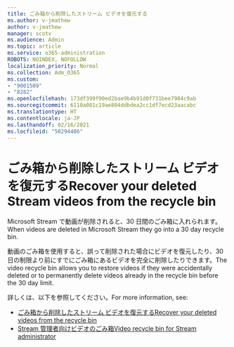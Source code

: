 ```yaml
---
title: ごみ箱から削除したストリーム ビデオを復元する
ms.author: v-jmathew
author: v-jmathew
manager: scotv
ms.audience: Admin
ms.topic: article
ms.service: o365-administration
ROBOTS: NOINDEX, NOFOLLOW
localization_priority: Normal
ms.collection: Adm_O365
ms.custom:
- "9001509"
- "8282"
ms.openlocfilehash: 173df399f90ed2bae9b4b91d0f731bee7984c9ab
ms.sourcegitcommit: 6110a081c19ae804ddbdea2cc1df7ecd23aacabc
ms.translationtype: HT
ms.contentlocale: ja-JP
ms.lasthandoff: 02/16/2021
ms.locfileid: "50294486"
---
```

# <a name="recover-your-deleted-stream-videos-from-the-recycle-bin"></a><span data-ttu-id="8d100-102">ごみ箱から削除したストリーム ビデオを復元する</span><span class="sxs-lookup"><span data-stu-id="8d100-102">Recover your deleted Stream videos from the recycle bin</span></span>

<span data-ttu-id="8d100-103">Microsoft Stream で動画が削除されると、30 日間のごみ箱に入れられます。</span><span class="sxs-lookup"><span data-stu-id="8d100-103">When videos are deleted in Microsoft Stream they go into a 30 day recycle bin.</span></span>

<span data-ttu-id="8d100-104">動画のごみ箱を使用すると、誤って削除された場合にビデオを復元したり、30 日の制限より前にすでにごみ箱にあるビデオを完全に削除したりできます。</span><span class="sxs-lookup"><span data-stu-id="8d100-104">The video recycle bin allows you to restore videos if they were accidentally deleted or to permanently delete videos already in the recycle bin before the 30 day limit.</span></span>

<span data-ttu-id="8d100-105">詳しくは、以下を参照してください。</span><span class="sxs-lookup"><span data-stu-id="8d100-105">For more information, see:</span></span>

- [<span data-ttu-id="8d100-106">ごみ箱から削除したストリーム ビデオを復元する</span><span class="sxs-lookup"><span data-stu-id="8d100-106">Recover your deleted videos from the recycle bin</span></span>](https://docs.microsoft.com/stream/portal-my-recycle-bin)
- [<span data-ttu-id="8d100-107">Stream 管理者向けビデオのごみ箱</span><span class="sxs-lookup"><span data-stu-id="8d100-107">Video recycle bin for Stream administrator</span></span>](https://docs.microsoft.com/stream/admin-recycle-bin)
